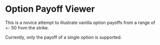 # Option Payoff Viewer

This is a novice attempt to illustrate vanilla option payoffs from a range of +- 50 from the strike.

Currently, only the payoff of a single option is supported.
